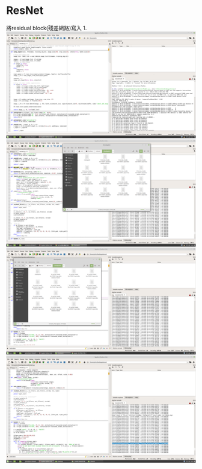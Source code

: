 # ResNet
將residual block(殘差網路)寫入
1.
![alt text](https://github.com/snsd050331/ResNet/blob/master/resnet_00.png?raw=true)
![alt text](https://github.com/snsd050331/ResNet/blob/master/resnet_01.png?raw=true)
![alt text](https://github.com/snsd050331/ResNet/blob/master/resnet_02.png?raw=true)
![alt text](https://github.com/snsd050331/ResNet/blob/master/resnet_03.png?raw=true)
